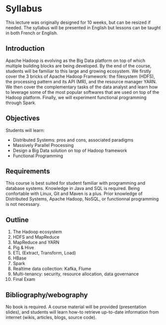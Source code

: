 
# Syllabus

This lecture was originally designed for 10 weeks, but can be resized if needed.
The syllabus will be presented in English but lessons can be taught in both French
or English.

## Introduction

Apache Hadoop is evolving as the Big Data platform on top of which multiple building
blocks are being developed. By the end of the course, students will be familiar to this
large and growing ecosystem.
We firstly cover the 3 bricks of Apache Hadoop Framework: the filesystem (HDFS),
the processing pattern and its API (MR), and the resource manager YARN.
We then cover the complementary tasks of the data analyst and learn how to leverage
some of the most popular softwares that are used on top of the Hadoop platform.
Finally, we will experiment functional programming through Spark.

## Objectives

Students will learn:

*   Distributed Systems: pros and cons, associated paradigms
*   Massively Parallel Processing
*   Design a Big Data solution on top of Hadoop framework
*   Functional Programming

## Requirements

This course is best suited for student familiar with programming and database
systems. Knowledge in Java and SQL is required. Being confortable with Linux,
Git and Maven is a plus.
Prior knowledge of Distributed Systems, Apache Hadoop, NoSQL, or functionnal
programming is not necessary.

## Outline

1.  The Hadoop ecosystem
2.  HDFS and MapReduce
3.  MapReduce and YARN
4.  Pig & Hive
5.  ETL (Extract, Transform, Load)
6.  HBase
7.  Spark
8.  Realtime data collection: Kafka, Flume
9.  Multi-tenancy: security, resource allocation, data governance
10. Final Exam

## Bibliography/webography

No book is required. A course material will be provided (presentation slides),
and students will learn how-to retrieve up-to-date information
from internet (wikis, articles, blogs, source code).
